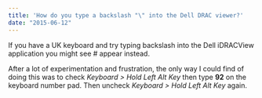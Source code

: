 ```yaml
---
title: 'How do you type a backslash "\" into the Dell DRAC viewer?'
date: "2015-06-12"
---
```


If you have a UK keyboard and try typing backslash into the Dell iDRACView application you might see # appear instead.

After a lot of experimentation and frustration, the only way I could find of doing this was to check *Keyboard > Hold Left Alt Key* then type **92** on the keyboard number pad. Then uncheck _Keyboard > Hold Left Alt Key_ again.

